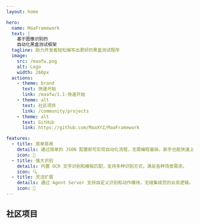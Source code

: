 ```yaml
---
layout: home

hero:
  name: MaaFramework
  text: |
    基于图像识别的
    自动化黑盒测试框架
  tagline: 助力开发者轻松编写出更好的黑盒测试程序
  image:
    src: /maafw.png
    alt: Logo
    width: 260px
  actions:
    - theme: brand
      text: 快速开始
      link: /maafw/1.1-快速开始
    - theme: alt
      text: 社区项目
      link: /community/projects
    - theme: alt
      text: GitHub
      link: https://github.com/MaaXYZ/MaaFramework

features:
  - title: 简单易用
    details: 通过简单的 JSON 配置即可实现自动化流程，无需编程基础，新手也能快速上手。
    icon: 🚀
  - title: 强大识别
    details: 内置 OCR 文字识别和模板匹配，支持多种识别方式，满足各种场景需求。
    icon: 🔍
  - title: 灵活扩展
    details: 通过 Agent Server 支持自定义识别和动作模块，无缝集成您的业务逻辑。
    icon: 🔧
---
```


<h2 class="maa-title">社区项目</h2>

<section class="maa-project-list">

  <script setup>
    import Project from "./components/Project.vue"
    import { projects } from "./assets/data/projects.ts"
  </script>

  <Project v-for="project in projects" :title="project.name" :desc="project.desc" :logo="project.logo" :stack="project.stack" :link="project.link" />

</section>
